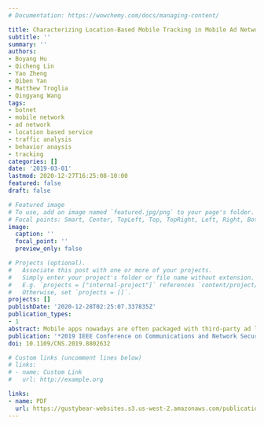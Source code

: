 ```yaml
---
# Documentation: https://wowchemy.com/docs/managing-content/

title: Characterizing Location-Based Mobile Tracking in Mobile Ad Networks
subtitle: ''
summary: ''
authors:
- Boyang Hu
- Qicheng Lin
- Yao Zheng
- Qiben Yan
- Matthew Troglia
- Qingyang Wang
tags:
- botnet
- mobile network
- ad network
- location based service
- traffic analysis
- behavior anaysis
- tracking
categories: []
date: '2019-03-01'
lastmod: 2020-12-27T16:25:08-10:00
featured: false
draft: false

# Featured image
# To use, add an image named `featured.jpg/png` to your page's folder.
# Focal points: Smart, Center, TopLeft, Top, TopRight, Left, Right, BottomLeft, Bottom, BottomRight.
image:
  caption: ''
  focal_point: ''
  preview_only: false

# Projects (optional).
#   Associate this post with one or more of your projects.
#   Simply enter your project's folder or file name without extension.
#   E.g. `projects = ["internal-project"]` references `content/project/deep-learning/index.md`.
#   Otherwise, set `projects = []`.
projects: []
publishDate: '2020-12-28T02:25:07.337835Z'
publication_types:
- 1
abstract: Mobile apps nowadays are often packaged with third-party ad libraries to monetize user data. Many mobile ad networks exploit these mobile apps to extract sensitive real-time geographical data about the users for location-based targeted advertising. However, the massive collection of sensitive information by the ad networks has raised serious privacy concerns. Unfortunately, the extent and granularity of private data collection of the location-based ad networks remain obscure. In this work, we present a mobile tracking measurement study to characterize the severity and significance of location-based private data collection in mobile ad networks, by using an automated fine-grained data collection instrument running across different geographical areas. We perform extensive threat assessments for different ad networks using 1,100 popular apps running across 10 different cities. This study discovers that the number of location-based ads tend to be positively correlated with the population density of locations, ad networks' data collection behaviors differ across different locations, and most ad networks are capable of collecting precise location data. Detailed analysis further reveals the significant impact of geolocation on the tracking behavior of targeted ads, and a noteworthy security concern for advertising organizations to aggregate different types of private user data across multiple apps for a better targeted ad experience.
publication: '*2019 IEEE Conference on Communications and Network Security (CNS)*'
doi: 10.1109/CNS.2019.8802632

# Custom links (uncomment lines below)
# links:
# - name: Custom Link
#   url: http://example.org

links:
- name: PDF
  url: https://gustybear-websites.s3.us-west-2.amazonaws.com/publication-hu-characterizing-locationbased-mobile-2019/Hu+et+al.+-+2019+-+Characterizing+Location-based+Mobile+Tracking+in+M.pdf
---
```

